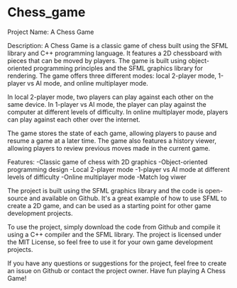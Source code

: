 # Chess_game

Project Name: A Chess Game

Description: A Chess Game is a classic game of chess built using the SFML library and C++ programming language. It features a 2D chessboard with pieces that can be moved by players.
The game is built using object-oriented programming principles and the SFML graphics library for rendering. The game offers three different modes: local 2-player mode, 1-player vs AI mode, and online multiplayer mode.

In local 2-player mode, two players can play against each other on the same device. In 1-player vs AI mode, the player can play against the computer at different levels of difficulty. In online multiplayer mode, players can play against each other over the internet.

The game stores the state of each game, allowing players to pause and resume a game at a later time. The game also features a history viewer, allowing players to review previous moves made in the current game.

Features:
-Classic game of chess with 2D graphics
-Object-oriented programming design
-Local 2-player mode
-1-player vs AI mode at different levels of difficulty
-Online multiplayer mode
-Match log viwer
  
The project is built using the SFML graphics library and the code is open-source and available on Github. It's a great example of how to use SFML to create a 2D game, and can be used as a starting point for other game development projects.

To use the project, simply download the code from Github and compile it using a C++ compiler and the SFML library. The project is licensed under the MIT License, so feel free to use it for your own game development projects.

If you have any questions or suggestions for the project, feel free to create an issue on Github or contact the project owner. Have fun playing A Chess Game!
